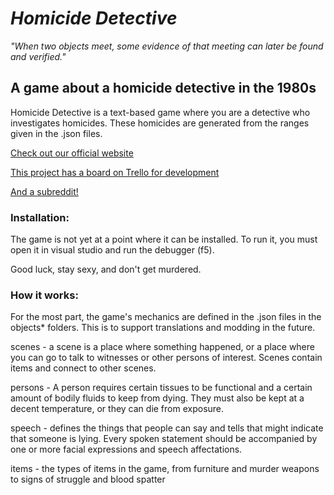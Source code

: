 # _Homicide Detective_

_"When two objects meet, some evidence of that meeting can later be found and verified."_

## A game about a homicide detective in the 1980s

Homicide Detective is a text-based game where you are a detective who investigates homicides. These homicides are generated from the ranges given in the .json files. 

[Check out our official website](https://homicide-detective.com)

[This project has a board on Trello for development](https://trello.com/invite/b/qngR0CGL/35e762327185af78bdd2959332b87e0d/homicide-detective)

[And a subreddit!](https://www.reddit.com/r/HomicideDetective)

### Installation:

The game is not yet at a point where it can be installed. To run it, you must open it in visual studio and run the debugger (f5).

Good luck, stay sexy, and don't get murdered.

### How it works:

For the most part, the game's mechanics are defined in the .json files in the objects\* folders. This is to support translations and modding in the future.

scenes - a scene is a place where something happened, or a place where you can go to talk to witnesses or other persons of interest. Scenes contain items and connect to other scenes.

persons - A person requires certain tissues to be functional and a certain amount of bodily fluids to keep from dying. They must also be kept at a decent temperature, or they can die from exposure.

speech - defines the things that people can say and tells that might indicate that someone is lying. Every spoken statement should be accompanied by one or more facial expressions and speech affectations.

items - the types of items in the game, from furniture and murder weapons to signs of struggle and blood spatter